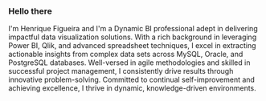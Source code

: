 ### Hello there 

I'm Henrique Figueira and I'm a Dynamic BI professional adept in delivering impactful data visualization solutions. With a rich background in leveraging Power BI, Qlik, and advanced spreadsheet techniques, I excel in extracting actionable insights from complex data sets across MySQL, Oracle, and PostgreSQL databases. Well-versed in agile methodologies and skilled in successful project management, I consistently drive results through innovative problem-solving. Committed to continual self-improvement and achieving excellence, I thrive in dynamic, knowledge-driven environments.

<!--
**figueira34/figueira34** is a ✨ _special_ ✨ repository because its `README.md` (this file) appears on your GitHub profile.

Here are some ideas to get you started:

- 🔭 I’m currently working on ...
- 🌱 I’m currently learning ...
- 👯 I’m looking to collaborate on ...
- 🤔 I’m looking for help with ...
- 💬 Ask me about ...
- 📫 How to reach me: ...
- 😄 Pronouns: ...
- ⚡ Fun fact: ...
-->

